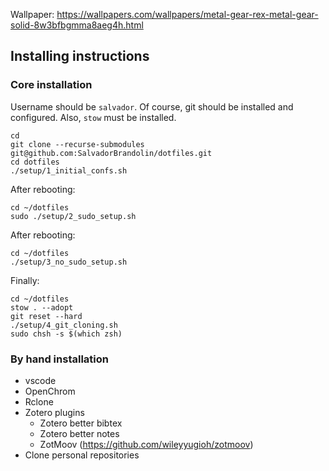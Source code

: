 Wallpaper: https://wallpapers.com/wallpapers/metal-gear-rex-metal-gear-solid-8w3bfbgmma8aeg4h.html

## Installing instructions
### Core installation
Username should be `salvador`. Of course, git should be installed and
configured. Also, `stow` must be installed.

```shell
cd
git clone --recurse-submodules git@github.com:SalvadorBrandolin/dotfiles.git
cd dotfiles
./setup/1_initial_confs.sh
```

After rebooting:

```shell
cd ~/dotfiles
sudo ./setup/2_sudo_setup.sh
```

After rebooting:

```shell
cd ~/dotfiles
./setup/3_no_sudo_setup.sh
```

Finally:

```shell
cd ~/dotfiles
stow . --adopt
git reset --hard
./setup/4_git_cloning.sh
sudo chsh -s $(which zsh)
```

### By hand installation
- vscode
- OpenChrom
- Rclone
- Zotero plugins
  - Zotero better bibtex
  - Zotero better notes
  - ZotMoov (https://github.com/wileyyugioh/zotmoov)
- Clone personal repositories

